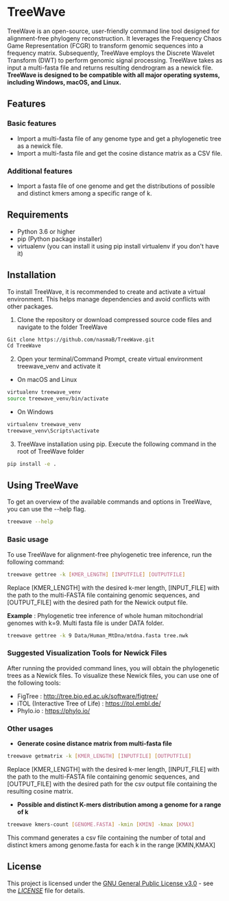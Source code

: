 # TreeWave
TreeWave is an open-source, user-friendly command line tool designed for alignment-free phylogeny reconstruction. It leverages the Frequency Chaos Game Representation (FCGR) to transform genomic sequences into a frequency matrix. Subsequently, TreeWave employs the Discrete Wavelet Transform (DWT) to perform genomic signal processing. TreeWave takes as input a multi-fasta file and returns resulting dendrogram as a newick file. 
**TreeWave is designed to be compatible with all major operating systems, including Windows, macOS, and Linux.**
## Features
### Basic features
- Import a multi-fasta file of any genome type and get a phylogenetic tree as a newick file.
- Import a multi-fasta file and get the cosine distance matrix as a CSV file. 
### Additional features 
- Import a fasta file of one genome and get the distributions of possible and distinct kmers among a specific range of k. 

## Requirements 
- Python 3.6 or higher
- pip (Python package installer)
- virtualenv (you can install it using pip install virtualenv if you don't have it)
## Installation
To install TreeWave, it is recommended to create and activate a virtual environment. This helps manage dependencies and avoid conflicts with other packages.
1.	Clone the repository or download compressed source code files and navigate to the folder TreeWave

```sh
Git clone https://github.com/nasmaB/TreeWave.git
Cd TreeWave 
```
2.	Open your terminal/Command Prompt, create virtual environment treewave_venv and activate it 
- On macOS and Linux
```sh
virtualenv treewave_venv 
source treewave_venv/bin/activate 
```
- On Windows
```sh
virtualenv treewave_venv 
treewave_venv\Scripts\activate
```
3. TreeWave installation using pip. Execute the following command in the root of TreeWave folder 
```sh
pip install -e . 
```
## Using TreeWave
To get an overview of the available commands and options in TreeWave, you can use the --help flag.
```sh
treewave --help
```
### Basic usage 
To use TreeWave for alignment-free phylogenetic tree inference, run the following command:
```sh
treewave gettree -k [KMER_LENGTH] [INPUTFILE] [OUTPUTFILE]
```
Replace [KMER_LENGTH] with the desired k-mer length, [INPUT_FILE] with the path to the multi-FASTA file containing genomic sequences, and [OUTPUT_FILE] with the desired path for the Newick output file.

**Example** : Phylogenetic tree inference of whole human mitochondrial genomes with k=9. Multi fasta file is under DATA folder. 
```sh
treewave gettree -k 9 Data/Human_MtDna/mtdna.fasta tree.nwk
```
### Suggested Visualization Tools for Newick Files
After running the provided command lines, you will obtain the phylogenetic trees as a Newick files. To visualize these Newick files, you can use one of the following tools:
-  FigTree : http://tree.bio.ed.ac.uk/software/figtree/
- iTOL (Interactive Tree of Life) : https://itol.embl.de/
- Phylo.io : https://phylo.io/

### Other usages
- **Generate cosine distance matrix from multi-fasta file**
```sh
treewave getmatrix -k [KMER_LENGTH] [INPUTFILE] [OUTPUTFILE]
```
Replace [KMER_LENGTH] with the desired k-mer length, [INPUT_FILE] with the path to the multi-FASTA file containing genomic sequences, and [OUTPUT_FILE] with the desired path for the csv output file containing the resulting cosine matrix.

- **Possible and distinct K-mers distribution among a genome for a range of k**
```sh
treewave kmers-count [GENOME.FASTA] -kmin [KMIN] -kmax [KMAX]
```
This command generates a csv file containing the number of total and distinct kmers among genome.fasta for each k in the range [KMIN,KMAX]
## License
This project is licensed under the [GNU General Public License v3.0](https://www.gnu.org/licenses/gpl-3.0.html) - see the [*LICENSE*](LICENSE) file for details.

